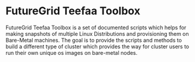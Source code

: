 FutureGrid Teefaa Toolbox
=================

FutureGrid Teefaa Toolbox is a set of documented scripts which helps for making snapshots of multiple Linux Distributions and provisioning them on Bare-Metal machines. The goal is to provide the scripts and methods to build a different type of cluster which provides the way for cluster users to run their own unique os images on bare-metal nodes. 

